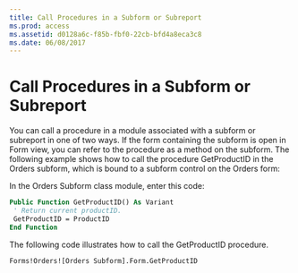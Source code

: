 ```yaml
---
title: Call Procedures in a Subform or Subreport
ms.prod: access
ms.assetid: d0128a6c-f85b-fbf0-22cb-bfd4a8eca3c8
ms.date: 06/08/2017
---
```



# Call Procedures in a Subform or Subreport

You can call a procedure in a module associated with a subform or subreport in one of two ways. If the form containing the subform is open in Form view, you can refer to the procedure as a method on the subform. The following example shows how to call the procedure GetProductID in the Orders subform, which is bound to a subform control on the Orders form:

In the Orders Subform class module, enter this code:



```vb
Public Function GetProductID() As Variant 
 ' Return current productID. 
 GetProductID = ProductID 
End Function 
```

The following code illustrates how to call the GetProductID procedure.



```vb
Forms!Orders![Orders Subform].Form.GetProductID
```


